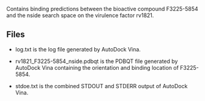 Contains binding predictions between the bioactive compound F3225-5854 and the nside search space on the virulence factor rv1821.

## Files

- log.txt is the log file generated by AutoDock Vina.

- rv1821_F3225-5854_nside.pdbqt is the PDBQT file generated by AutoDock Vina containing the orientation and binding location of F3225-5854.

- stdoe.txt is the combined STDOUT and STDERR output of AutoDock Vina.

